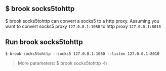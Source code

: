 ## $ brook socks5tohttp

$ brook socks5tohttp can convert a socks5 to a http proxy. Assuming you want to convert socks5 proxy `127.0.0.1:1080` to http proxy `127.0.0.1:8010`

## Run brook socks5tohttp

```
$ brook socks5tohttp --socks5 127.0.0.1:1080 --listen 127.0.0.1:8010
```

> More parameters: $ brook socks5tohttp -h
